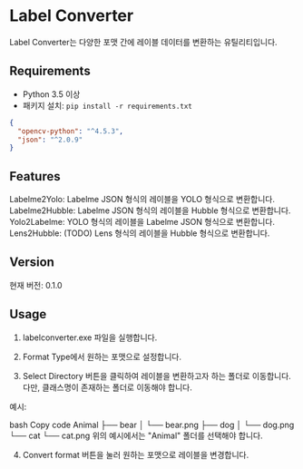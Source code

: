 # Label Converter

Label Converter는 다양한 포맷 간에 레이블 데이터를 변환하는 유틸리티입니다.

## Requirements

- Python 3.5 이상
- 패키지 설치: `pip install -r requirements.txt`

```json
{
  "opencv-python": "^4.5.3",
  "json": "^2.0.9"
}
```

## Features
Labelme2Yolo: Labelme JSON 형식의 레이블을 YOLO 형식으로 변환합니다.
Labelme2Hubble: Labelme JSON 형식의 레이블을 Hubble 형식으로 변환합니다.
Yolo2Labelme: YOLO 형식의 레이블을 Labelme JSON 형식으로 변환합니다.
Lens2Hubble: (TODO) Lens 형식의 레이블을 Hubble 형식으로 변환합니다.

## Version
현재 버전: 0.1.0

## Usage
1) labelconverter.exe 파일을 실행합니다.

2) Format Type에서 원하는 포맷으로 설정합니다.

3) Select Directory 버튼을 클릭하여 레이블을 변환하고자 하는 폴더로 이동합니다. 다만, 클래스명이 존재하는 폴더로 이동해야 합니다.

예시:

bash
Copy code
Animal
├── bear
│   └── bear.png
├── dog
│   └── dog.png
└── cat
    └── cat.png
위의 예시에서는 "Animal" 폴더를 선택해야 합니다.

4) Convert format 버튼을 눌러 원하는 포맷으로 레이블을 변경합니다.
